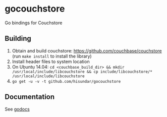 # gocouchstore

Go bindings for Couchstore

## Building

1.  Obtain and build couchstore: https://github.com/couchbase/couchstore (run `make install` to install the library)
1.  Install header files to system location
  1. On Ubuntu 14.04: `cd <couchbase_build_dir> && mkdir /usr/local/include/libcouchstore && cp include/libcouchstore/* /usr/local/include/libcouchstore`
1.  `go get -u -v -t github.com/hisundar/gocouchstore`

## Documentation

See [godocs](http://godoc.org/github.com/hisundar/gocouchstore)
